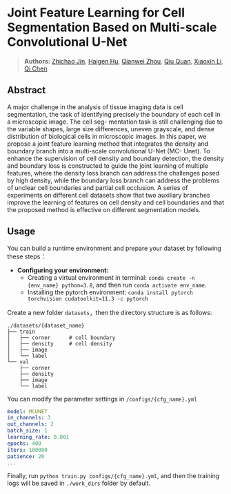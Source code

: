 # Joint Feature Learning for Cell Segmentation Based on Multi-scale Convolutional U-Net

<!-- > **The Paper Links**: [](), [Arxiv](). -->
> **Authors:** [Zhichao Jin](), [Haigen Hu](), [Qianwei Zhou](), [Qiu Quan](), [Xiaoxin Li](), [Qi Chen]()

## Abstract
A major challenge in the analysis of tissue imaging data is cell segmentation, the task of identifying precisely the boundary of each cell in a microscopic image. The cell seg- mentation task is still challenging due to the variable shapes, large size differences, uneven grayscale, and dense distribution of biological cells in microscopic images. In this paper, we propose a joint feature learning method that integrates the density and boundary branch into a multi-scale convolutional U-Net (MC- Unet). To enhance the supervision of cell density and boundary detection, the density and boundary loss is constructed to guide the joint learning of multiple features, where the density loss branch can address the challenges posed by high density, while the boundary loss branch can address the problems of unclear cell boundaries and partial cell occlusion. A series of experiments on different cell datasets show that two auxiliary branches improve the learning of features on cell density and cell boundaries and that the proposed method is effective on different segmentation models.

## Usage

You can build a runtime environment and prepare your dataset by following these steps：

- **Configuring your environment:**
  + Creating a virtual environment in terminal: `conda create -n {env_name} python=3.8`, and then run `conda activate env_name`.
  + Installing the pytorch environment: `conda install pytorch torchvision cudatoolkit=11.3 -c pytorch` 

Create a new folder `datasets`，then the directory structure is as follows:

```shell
./datasets/{dataset_name}
├── train
│   ├── corner      # cell boundary
│   ├── density     # cell density 
│   ├── image
│   └── label
└── val
    ├── corner
    ├── density
    ├── image
    └── label
```
You can modify the parameter settings in `/configs/{cfg_name}.yml`
```yaml
model: MCUNET
in_channels: 3
out_channels: 2
batch_size: 1
learning_rate: 0.001
epochs: 400
iters: 100000
patience: 20
...
```
Finally, run `python train.py configs/{cfg_name}.yml`, and then the training logs will be saved in `./work_dirs` folder by default.


<!-- ## 5. Citation
Please cite our paper if you find the work useful:  -->
